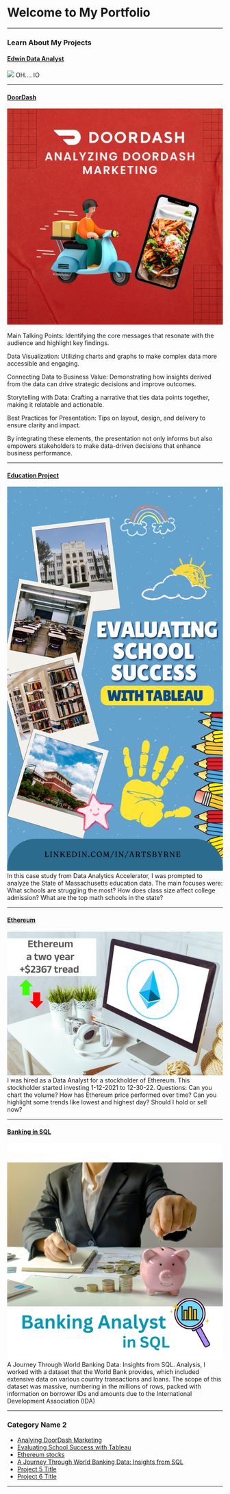 # Welcome to My Portfolio

---

### Learn About My Projects

#### [Edwin Data Analyst](https://analystedwin.carrd.co/)
<img src="analystedwin.GitHub.io/edit/master/images/KJ34FiE.JPG?raw=true"/>
OH....
IO

---
#### [DoorDash](https://www.linkedin.com/pulse/whats-dinner-how-do-doordash-sales-demographics-look-edwin-byrne-ye4ic/?trackingId=4u8paoowSq6XqIdQFDrRxQ%3D%3D)
<img src="images/Red Simple 3D Food Delivery Order Instagram Post (1).png?raw=true"/>

Main Talking Points: Identifying the core messages that resonate with the audience and highlight key findings.

Data Visualization: Utilizing charts and graphs to make complex data more accessible and engaging.

Connecting Data to Business Value: Demonstrating how insights derived from the data can drive strategic decisions and improve outcomes.

Storytelling with Data: Crafting a narrative that ties data points together, making it relatable and actionable.

Best Practices for Presentation: Tips on layout, design, and delivery to ensure clarity and impact.

By integrating these elements, the presentation not only informs but also empowers stakeholders to make data-driven decisions that enhance business performance.


---
#### [Education Project](https://www.linkedin.com/posts/artsbyrne_analyzing-education-data-dashboard-activity-7248824857579134976-PLPO?utm_source=share&utm_medium=member_desktop)
<img src="images/Blue Yellow scribbles Back To School Instagram Story.png?raw=true"/>
In this case study from Data Analytics Accelerator, I was prompted to analyze the State of Massachusetts education data. The main focuses were:
What schools are struggling the most?
How does class size affect college admission?
What are the top math schools in the state? 

---

#### [Ethereum](https://github.com/users/analystedwin/projects/2)
<img src="images/freepik-export-20241004101630dAaa.png?raw=true"/>
I was hired as a Data Analyst for a stockholder of Ethereum. This stockholder started investing 1-12-2021 to 12-30-22. Questions: Can you chart the volume? How has Ethereum price performed over time? Can you highlight some trends like lowest and highest day? Should I hold or sell now?

---

#### [Banking in SQL](https://www.linkedin.com/pulse/journey-through-world-banking-data-insights-from-sql-edwin-byrne-lnatc/?trackingId=9cjXUDJ7RIOr%2B798%2F0vZqQ%3D%3D)
<img src="images/Banking Analyist in SQL.png?raw=true"/>
A Journey Through World Banking Data: Insights from SQL. Analysis, I worked with a dataset that the World Bank provides, which included extensive data on various country transactions and loans. The scope of this dataset was massive, numbering in the millions of rows, packed with information on borrower IDs and amounts due to the International Development Association (IDA)

---

### Category Name 2

- [Analying DoorDash Marketing](https://www.linkedin.com/pulse/whats-dinner-how-do-doordash-sales-demographics-look-edwin-byrne-ye4ic/?trackingId=4u8paoowSq6XqIdQFDrRxQ%3D%3D)
- [Evaluating School Success with Tableau](https://www.linkedin.com/posts/artsbyrne_analyzing-education-data-dashboard-activity-7248824857579134976-PLPO?utm_source=share&utm_medium=member_desktop)
- [Ethereum stocks](https://github.com/users/analystedwin/projects/2)
- [A Journey Through World Banking Data: Insights from SQL](https://www.linkedin.com/pulse/journey-through-world-banking-data-insights-from-sql-edwin-byrne-lnatc/?trackingId=9cjXUDJ7RIOr%2B798%2F0vZqQ%3D%3D)
- [Project 5 Title](http://example.com/)
- [Project 6 Title](http://example.com/)
---




